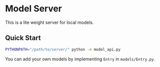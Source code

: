 # Model Server
This is a lite weight server for local models.
## Quick Start
```bash
PYTHONPATH="/path/to/server/" python -m model_api.py
```
You can add your own models by implementing `Entry` in `models/Entry.py`.
